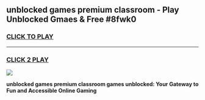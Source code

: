 
## unblocked games premium classroom - Play Unblocked Gmaes & Free #8fwk0
<h3>
<a href="https://news.freeplayer.one?title=unblocked_games_premium_classroom&ref=24F">CLICK TO PLAY</a></h3>
<hr>

<h3>
<a href="https://news.freeplayer.one?title=unblocked_games_premium_classroom&ref=24F">CLICK 2 PLAY</a>
  
</h3>

<a href="https://news.freeplayer.one?title=unblocked_games_premium_classroom&ref=24F/"><img src="https://clearcache.store/games.png"></a>


**unblocked games premium classroom games unblocked: Your Gateway to Fun and Accessible Online Gaming**
